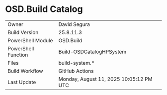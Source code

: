 ﻿# OSD.Build Catalog

| | |
|-|-|
| Owner | David Segura |
| Build Version | 25.8.11.3 |
| PowerShell Module | OSD.Build |
| PowerShell Function | Build-OSDCatalogHPSystem |
| Files | build-system.* |
| Build Workflow | GitHub Actions |
| Last Update | Monday, August 11, 2025 10:05:12 PM UTC |

